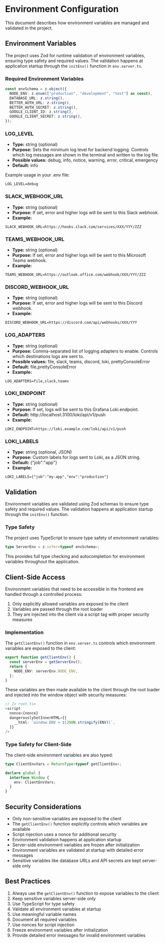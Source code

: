 # Environment Configuration

This document describes how environment variables are managed and validated in the project.

## Environment Variables

The project uses Zod for runtime validation of environment variables, ensuring type safety and required values. The validation happens at application startup through the `initEnv()` function in `env.server.ts`.

### Required Environment Variables

```typescript
const envSchema = z.object({
  NODE_ENV: z.enum(["production", "development", "test"] as const),
  DATABASE_URL: z.string(),
  BETTER_AUTH_URL: z.string(),
  BETTER_AUTH_SECRET: z.string(),
  GOOGLE_CLIENT_ID: z.string(),
  GOOGLE_CLIENT_SECRET: z.string(),
});
```

### LOG_LEVEL

- **Type:** string (optional)
- **Purpose:** Sets the minimum log level for backend logging. Controls which log messages are shown in the terminal and written to the log file.
- **Possible values:** debug, info, notice, warning, error, critical, emergency
- **Default:** info

Example usage in your .env file:

```
LOG_LEVEL=debug
```

### SLACK_WEBHOOK_URL
- **Type:** string (optional)
- **Purpose:** If set, error and higher logs will be sent to this Slack webhook.
- **Example:**
```
SLACK_WEBHOOK_URL=https://hooks.slack.com/services/XXX/YYY/ZZZ
```

### TEAMS_WEBHOOK_URL
- **Type:** string (optional)
- **Purpose:** If set, error and higher logs will be sent to this Microsoft Teams webhook.
- **Example:**
```
TEAMS_WEBHOOK_URL=https://outlook.office.com/webhook/XXX/YYY/ZZZ
```

### DISCORD_WEBHOOK_URL
- **Type:** string (optional)
- **Purpose:** If set, error and higher logs will be sent to this Discord webhook.
- **Example:**
```
DISCORD_WEBHOOK_URL=https://discord.com/api/webhooks/XXX/YYY
```

### LOG_ADAPTERS
- **Type:** string (optional)
- **Purpose:** Comma-separated list of logging adapters to enable. Controls which destinations logs are sent to.
- **Possible values:** file, slack, teams, discord, loki, prettyConsoleError
- **Default:** file,prettyConsoleError
- **Example:**
```
LOG_ADAPTERS=file,slack,teams
```

### LOKI_ENDPOINT
- **Type:** string (optional)
- **Purpose:** If set, logs will be sent to this Grafana Loki endpoint.
- **Default:** http://localhost:3100/loki/api/v1/push
- **Example:**
```
LOKI_ENDPOINT=https://loki.example.com/loki/api/v1/push
```

### LOKI_LABELS
- **Type:** string (optional, JSON)
- **Purpose:** Custom labels for logs sent to Loki, as a JSON string.
- **Default:** {"job":"app"}
- **Example:**
```
LOKI_LABELS={"job":"my-app","env":"production"}
```

## Validation

Environment variables are validated using Zod schemas to ensure type safety and required values. The validation happens at application startup through the `initEnv()` function.

### Type Safety

The project uses TypeScript to ensure type safety of environment variables:

```typescript
type ServerEnv = z.infer<typeof envSchema>;
```

This provides full type checking and autocompletion for environment variables throughout the application.

## Client-Side Access

Environment variables that need to be accessible in the frontend are handled through a controlled process:

1. Only explicitly allowed variables are exposed to the client
2. Variables are passed through the root loader
3. They are injected into the client via a script tag with proper security measures

### Implementation

The `getClientEnv()` function in `env.server.ts` controls which environment variables are exposed to the client:

```typescript
export function getClientEnv() {
  const serverEnv = getServerEnv();
  return {
    NODE_ENV: serverEnv.NODE_ENV,
  };
}
```

These variables are then made available to the client through the root loader and injected into the window object with security measures:

```typescript
// In root.tsx
<script
  nonce={nonce}
  dangerouslySetInnerHTML={{
    __html: `window.ENV = ${JSON.stringify(ENV)}`,
  }}
/>
```

### Type Safety for Client-Side

The client-side environment variables are also typed:

```typescript
type ClientEnvVars = ReturnType<typeof getClientEnv>;

declare global {
  interface Window {
    env: ClientEnvVars;
  }
}
```

## Security Considerations

- Only non-sensitive variables are exposed to the client
- The `getClientEnv()` function explicitly controls which variables are available
- Script injection uses a nonce for additional security
- Environment validation happens at application startup
- Server-side environment variables are frozen after initialization
- Environment variables are validated at startup with detailed error messages
- Sensitive variables like database URLs and API secrets are kept server-side only

## Best Practices

1. Always use the `getClientEnv()` function to expose variables to the client
2. Keep sensitive variables server-side only
3. Use TypeScript for type safety
4. Validate all environment variables at startup
5. Use meaningful variable names
6. Document all required variables
7. Use nonces for script injection
8. Freeze environment variables after initialization
9. Provide detailed error messages for invalid environment variables
